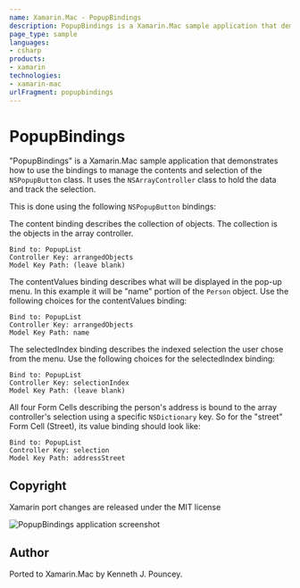 ```yaml
---
name: Xamarin.Mac - PopupBindings
description: PopupBindings is a Xamarin.Mac sample application that demonstrates how to use the bindings to manage the contents and selection of the...
page_type: sample
languages:
- csharp
products:
- xamarin
technologies:
- xamarin-mac
urlFragment: popupbindings
---
```

# PopupBindings

"PopupBindings" is a Xamarin.Mac sample application that demonstrates how to use the bindings to manage the contents and selection of the `NSPopupButton` class. It uses the `NSArrayController` class to hold the data and track the selection.

This is done using the following `NSPopupButton` bindings:

The content binding describes the collection of objects. The collection is the objects in the array controller.

	Bind to: PopupList
	Controller Key: arrangedObjects
	Model Key Path: (leave blank)

The contentValues binding describes what will be displayed in the pop-up menu. In this example it will be "name" portion of the `Person` object. Use the following choices for the contentValues binding:

	Bind to: PopupList
	Controller Key: arrangedObjects
	Model Key Path: name

The selectedIndex binding describes the indexed selection the user chose from the menu. Use the following choices for the selectedIndex binding:

	Bind to: PopupList
	Controller Key: selectionIndex
	Model Key Path: (leave blank)

All four Form Cells describing the person's address is bound to the array controller's selection using a specific `NSDictionary` key. So for the "street" Form Cell (Street), its value binding should look like:

	Bind to: PopupList
	Controller Key: selection
	Model Key Path: addressStreet

## Copyright

Xamarin port changes are released under the MIT license

![PopupBindings application screenshot](Screenshots/0.png "PopupBindings application screenshot")

## Author 

Ported to Xamarin.Mac by Kenneth J. Pouncey.
